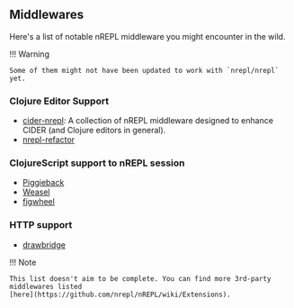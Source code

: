 ## Middlewares

Here's a list of notable nREPL middleware you might encounter in the wild.

!!! Warning

    Some of them might not have been updated to work with `nrepl/nrepl` yet.

### Clojure Editor Support

* [cider-nrepl](https://github.com/clojure-emacs/cider-nrepl): A collection of nREPL middleware designed to enhance CIDER (and Clojure editors in general).
* [nrepl-refactor](https://github.com/clojure-emacs/refactor-nrepl)

###  ClojureScript support to nREPL session

* [Piggieback](https://github.com/nrepl/piggieback)
* [Weasel](https://github.com/tomjakubowski/weasel)
* [figwheel](https://github.com/bhauman/lein-figwheel)

### HTTP support

* [drawbridge](https://github.com/nrepl/drawbridge)

!!! Note

    This list doesn't aim to be complete. You can find more 3rd-party middlewares listed
    [here](https://github.com/nrepl/nREPL/wiki/Extensions).
